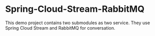# Spring-Cloud-Stream-RabbitMQ
This demo project contains two submodules as two service. They use Spring Cloud Stream and RabbitMQ for conversation. 
